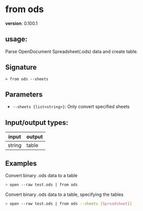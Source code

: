 # from ods

**version**: 0.100.1

## **usage**:

Parse OpenDocument Spreadsheet(.ods) data and create table.

## Signature

`> from ods --sheets`

## Parameters

- `--sheets {list<string>}`: Only convert specified sheets

## Input/output types:

| input  | output |
| ------ | ------ |
| string | table  |

## Examples

Convert binary .ods data to a table

```bash
> open --raw test.ods | from ods
```

Convert binary .ods data to a table, specifying the tables

```bash
> open --raw test.ods | from ods --sheets [Spreadsheet1]
```
